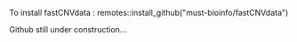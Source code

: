 To install fastCNVdata : remotes::install_github("must-bioinfo/fastCNVdata")

Github still under construction...
